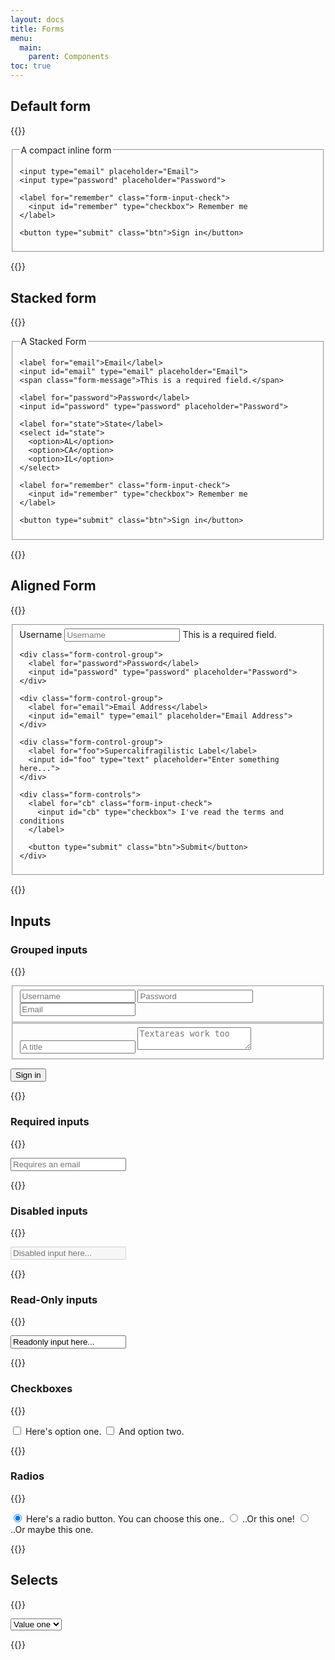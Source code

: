 ```yaml
---
layout: docs
title: Forms
menu:
  main:
    parent: Components
toc: true
---
```


## Default form

{{<example>}}
<form class="form">
  <fieldset>
    <legend>A compact inline form</legend>

    <input type="email" placeholder="Email">
    <input type="password" placeholder="Password">

    <label for="remember" class="form-input-check">
      <input id="remember" type="checkbox"> Remember me
    </label>

    <button type="submit" class="btn">Sign in</button>
  </fieldset>
</form>
{{</example>}}

## Stacked form

{{<example>}}
<form class="form form-stacked">
  <fieldset>
    <legend>A Stacked Form</legend>

    <label for="email">Email</label>
    <input id="email" type="email" placeholder="Email">
    <span class="form-message">This is a required field.</span>

    <label for="password">Password</label>
    <input id="password" type="password" placeholder="Password">

    <label for="state">State</label>
    <select id="state">
      <option>AL</option>
      <option>CA</option>
      <option>IL</option>
    </select>

    <label for="remember" class="form-input-check">
      <input id="remember" type="checkbox"> Remember me
    </label>

    <button type="submit" class="btn">Sign in</button>
  </fieldset>
</form>
{{</example>}}

## Aligned Form

{{<example>}}
<form class="form form-aligned">
  <fieldset>
    <div class="form-control-group">
      <label for="name">Username</label>
      <input id="name" type="text" placeholder="Username">
      <span class="form-message-inline">This is a required field.</span>
    </div>

    <div class="form-control-group">
      <label for="password">Password</label>
      <input id="password" type="password" placeholder="Password">
    </div>

    <div class="form-control-group">
      <label for="email">Email Address</label>
      <input id="email" type="email" placeholder="Email Address">
    </div>

    <div class="form-control-group">
      <label for="foo">Supercalifragilistic Label</label>
      <input id="foo" type="text" placeholder="Enter something here...">
    </div>

    <div class="form-controls">
      <label for="cb" class="form-input-check">
        <input id="cb" type="checkbox"> I've read the terms and conditions
      </label>

      <button type="submit" class="btn">Submit</button>
    </div>
  </fieldset>
</form>
{{</example>}}

## Inputs

### Grouped inputs
{{<example>}}
<form class="form">
  <fieldset class="form-group">
    <input type="text" class="form-input" placeholder="Username">
    <input type="text" class="form-input" placeholder="Password">
    <input type="email" class="form-input" placeholder="Email">
  </fieldset>

  <fieldset class="form-group">
    <input type="text" class="form-input" placeholder="A title">
    <textarea class="form-input" placeholder="Textareas work too"></textarea>
  </fieldset>

  <button type="submit" class="btn">Sign in</button>
</form>
{{</example>}}

### Required inputs

{{<example>}}
<form class="form">
  <input type="email" placeholder="Requires an email" required>
</form>
{{</example>}}

### Disabled inputs

{{<example>}}
<form class="form">
  <input type="text" placeholder="Disabled input here..." disabled>
</form>
{{</example>}}

### Read-Only inputs

{{<example>}}
<form class="form">
  <input type="text" value="Readonly input here..." readonly>
</form>
{{</example>}}

### Checkboxes
{{<example>}}
<form class="form">
  <label for="option-one" class="checkbox-container">
    <input id="option-one" type="checkbox" value="">
    <span class="checkmark"></span>
    Here's option one.
  </label>

  <label for="option-two" class="checkbox-container">
    <input id="option-two" type="checkbox" value="">
    <span class="checkmark"></span>
    And option two.
  </label>
</form>
{{</example>}}

### Radios
{{<example>}}
<form class="form">
  <label for="option-three" class="radio-container">
    <input id="option-three" type="radio" name="optionsRadios" value="option1" checked>
    <span class="radiomark"></span>
    Here's a radio button. You can choose this one..
  </label>

  <label for="option-four" class="radio-container">
    <input id="option-four" type="radio" name="optionsRadios" value="option2">
    <span class="radiomark"></span>
    ..Or this one!
  </label>

  <label for="option-five" class="radio-container">
    <input id="option-five" type="radio" name="optionsRadios" value="option2">
    <span class="radiomark"></span>
    ..Or maybe this one.
  </label>
</form>
{{</example>}}

## Selects
{{<example>}}
<form class="form">
  <label for="option-one">
    <select class="" name="">
      <option value="one">Value one</option>
      <option value="two">Value two</option>
    </select>
  </label>
</form>
{{</example>}}
